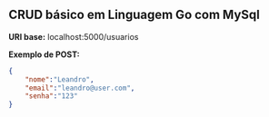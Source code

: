 ## CRUD básico em Linguagem Go com MySql

**URI base:** localhost:5000/usuarios


**Exemplo de POST:**

``` json
{
	"nome":"Leandro",
	"email":"leandro@user.com",
	"senha":"123"
}
```